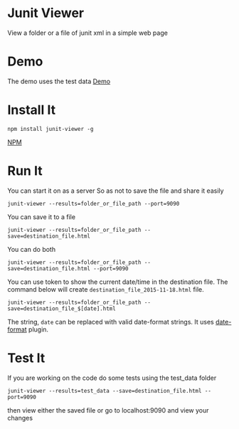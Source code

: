 Junit Viewer
============

View a folder or a file of junit xml in a simple web page

Demo
====

The demo uses the test data
[Demo](http://lukejpreston.github.io/junit_viewer/)

Install It
==========

```
npm install junit-viewer -g
```

[NPM](https://www.npmjs.com/package/junit-viewer)

Run It
======

You can start it on as a server
So as not to save the file and share it easily

```
junit-viewer --results=folder_or_file_path --port=9090
```

You can save it to a file

```
junit-viewer --results=folder_or_file_path --save=destination_file.html
```

You can do both

```
junit-viewer --results=folder_or_file_path --save=destination_file.html --port=9090
```

You can use token to show the current date/time in the destination file.
The command below will create `destination_file_2015-11-18.html` file.

```
junit-viewer --results=folder_or_file_path --save=destination_file_$[date].html
```

The string, `date` can be replaced with valid date-format strings.
It uses [date-format](https://www.npmjs.com/package/date-format) plugin.

Test It
=======

If you are working on the code do some tests using the test_data folder

```
junit-viewer --results=test_data --save=destination_file.html --port=9090
```

then view either the saved file or go to localhost:9090 and view your changes
